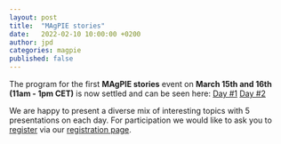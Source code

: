```yaml
---
layout: post
title:  "MAgPIE stories"
date:   2022-02-10 10:00:00 +0200
author: jpd
categories: magpie
published: false
---
```


The program for the first **MAgPIE stories** event on **March 15th and 16th
(11am - 1pm CET)** is now settled and can be seen here: [Day #1](../../../../events/c1-stories1-magpie-stories) [Day #2](../../../../events/c2-stories2-magpie-stories)

We are happy to present a diverse mix of interesting topics with 5 presentations
on each day. For participation we would like to ask you to [register](../../../../magpie22/register)
via our [registration page](../../../../magpie22/register).
